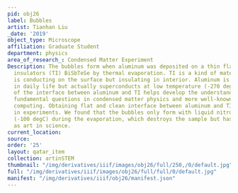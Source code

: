 ```yaml
---
pid: obj26
label: Bubbles
artist: Tianhan Liu
_date: '2019'
object_type: Microscope
affiliation: Graduate Student
department: physics
area_of_research_: Condensed Matter Experiment
Description: The bubbles form when aluminum was deposited on a thin flake of topological
  insulators (TI) BiSbTeSe by thermal evaporation. TI is a kind of material which
  is conducting on the surface but insulating in interior. Aluminum is a common metal
  in daily life but actually superconducts at low temperature (-270 degC). The study
  of the interface between aluminum and TI helps develop the understanding of some
  fundamental questions in condensed matter physics and more well-known field quantum
  computing. Obtaining flat and clean interface between aluminum and TI is critical
  in experiments. We found that the bubbles only form with liquid nitrogen cooling
  (-100 degC) during the evaporation, which destroys the sample but has its own beauty
  as art in science.
current_location: 
source: 
order: '25'
layout: qatar_item
collection: artinSTEM
thumbnail: "/img/derivatives/iiif/images/obj26/full/250,/0/default.jpg"
full: "/img/derivatives/iiif/images/obj26/full/full/0/default.jpg"
manifest: "/img/derivatives/iiif/obj26/manifest.json"
---
```

